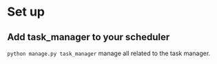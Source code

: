 # Set up

## Add task_manager to your scheduler

`python manage.py task_manager` manage all related to the task manager.
